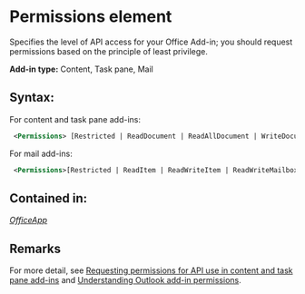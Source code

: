 
# Permissions element
Specifies the level of API access for your Office Add-in; you should request permissions based on the principle of least privilege.

 **Add-in type:** Content, Task pane, Mail


## Syntax:

For content and task pane add-ins:


```XML
 <Permissions> [Restricted | ReadDocument | ReadAllDocument | WriteDocument | ReadWriteDocument]</Permissions>
```

For mail add-ins:




```XML
 <Permissions>[Restricted | ReadItem | ReadWriteItem | ReadWriteMailbox]</Permissions>
```


## Contained in:

 _[OfficeApp](https://dev.office.com/reference/add-ins/manifest/officeapp)_


## Remarks

For more detail, see [Requesting permissions for API use in content and task pane add-ins](../../docs/develop/requesting-permissions-for-api-use-in-content-and-task-pane-add-ins.md) and [Understanding Outlook add-in permissions](../../docs/outlook/understanding-outlook-add-in-permissions.md).

